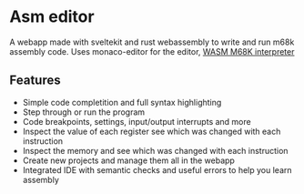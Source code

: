 # Asm editor 

A webapp made with sveltekit and rust webassembly to write and run m68k assembly code.
Uses monaco-editor for the editor, [WASM M68K interpreter](https://github.com/Specy/s68k) 

## Features 
* Simple code completition and full syntax highlighting
* Step through or run the program 
* Code breakpoints, settings, input/output interrupts and more
* Inspect the value of each register see which was changed with each instruction
* Inspect the memory and see which was changed with each instruction
* Create new projects and manage them all in the webapp 
* Integrated IDE with semantic checks and useful errors to help you learn assembly